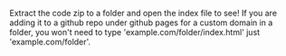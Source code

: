 Extract the code zip to a folder and open the index file to see! If you are adding it to a github repo under github pages for a custom domain in a folder, you won't need to type 'example.com/folder/index.html' just 'example.com/folder'.

